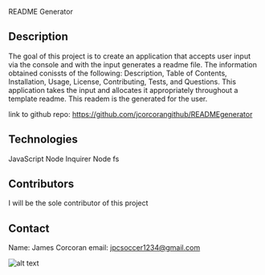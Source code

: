 README Generator
  
## Description
The goal of this project is to create an application that accepts user input via the console and with the input generates a readme file. The information obtained conissts of the following: Description, Table of Contents, Installation, Usage, License, Contributing, Tests, and Questions. This application takes the input and allocates it appropriately throughout a template readme. This readem is the generated for the user.

link to github repo:
https://github.com/jcorcorangithub/READMEgenerator

## Technologies
JavaScript
Node Inquirer
Node fs

## Contributors
I will be the sole contributor of this project 

## Contact
Name: James Corcoran 
email: jpcsoccer1234@gmail.com

![alt text](screenshot.jpg)
